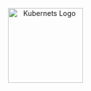 <p align="center">
    <img alt="Kubernets Logo" src="https://cdn.worldvectorlogo.com/logos/kubernets.svg" height="150" />
</p>

